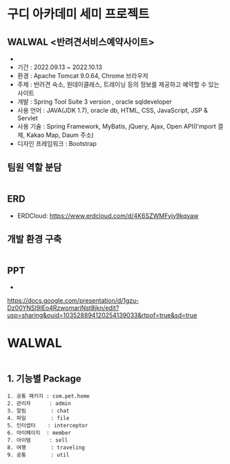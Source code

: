 # 구디 아카데미 세미 프로젝트
## WALWAL <반려견서비스예약사이트>
* 
* 기간 : 2022.09.13 ~ 2022.10.13
* 환경 : Apache Tomcat 9.0.64, Chrome 브라우저
* 주제 : 반려견 숙소, 원데이클래스, 트레이닝 등의 정보를 제공하고 예약할 수 있는 사이트
* 개발 : Spring Tool Suite 3 version , oracle sqldeveloper
* 사용 언어 : JAVA(JDK 1.7), oracle db, HTML, CSS, JavaScript, JSP & Servlet
* 사용 기술 : Spring Framework, MyBatis, jQuery, Ajax, Open API(I'mport 결제, Kakao Map, Daum 주소)
* 디자인 프레임워크 : Bootstrap

## 팀원 역할 분담

<img src="">

## ERD

* ERDCloud: https://www.erdcloud.com/d/4K6SZWMFyiy9kqyaw

## 개발 환경 구축
<img src="">

## PPT
* 
https://docs.google.com/presentation/d/1gzu-Dz00YNSI9IEo4RzwomariNst8jkn/edit?usp=sharing&ouid=103528894120254139033&rtpof=true&sd=true

# WALWAL
<img src="">


## 1. 기능별 Package
```
1. 공통 패키지 : com.pet.home
2. 관리자      : admin
3. 알림        : chat
4. 파일        : file
5. 인터셉터    : interceptor
6. 마이페이지  : member
7. 아이템      : sell
8. 여행        : traveling
9. 공통        : util
```
